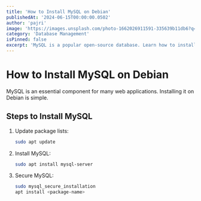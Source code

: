 ```yaml
---
title: 'How to Install MySQL on Debian'
publishedAt: '2024-06-15T00:00:00.0502'
author: 'pajri'
image: 'https://images.unsplash.com/photo-1662026911591-335639b11db6?q=80&w=2062&auto=format&fit=crop&ixlib=rb-4.0.3&ixid=M3wxMjA3fDB8MHxwaG90by1wYWdlfHx8fGVufDB8fHx8fA%3D%3D'
category: 'Database Management'
isPinned: false
excerpt: 'MySQL is a popular open-source database. Learn how to install and set it up on Debian in this guide.'
---
```

# How to Install MySQL on Debian

MySQL is an essential component for many web applications. Installing it on Debian is simple.

## Steps to Install MySQL
1. Update package lists:
    ```bash
    sudo apt update
    ```
2. Install MySQL:
    ```bash
    sudo apt install mysql-server
    ```
3. Secure MySQL:
    ```bash
    sudo mysql_secure_installation
    apt install <package-name>
    ```